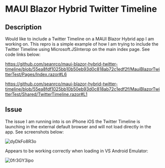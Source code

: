 # MAUI Blazor Hybrid Twitter Timeline

## Description

Would like to include a Twitter Timeline on a MAUI Blazor Hybrid app I am working on. This repro is a simple example of how I am trying to include the Twitter Timeline using Microsoft.JSInterop on the main index page. See code links below:

https://github.com/seanrco/maui-blazor-hybrid-twitter-timeline/blob/55ea8fdf1025bb10b50eb93d0c818ab72c1edf2f/MauiBlazorTwitterTest/Pages/Index.razor#L6

https://github.com/seanrco/maui-blazor-hybrid-twitter-timeline/blob/55ea8fdf1025bb10b50eb93d0c818ab72c1edf2f/MauiBlazorTwitterTest/Shared/TwitterTimeline.razor#L1

## Issue

The issue I am running into is on iPhone iOS the Twitter Timeline is launching in the external default browser and will not load directly in the app. See screenshots below:

![dyDkFo8R3o](https://user-images.githubusercontent.com/582014/236707252-6f569cb6-8bea-45b4-af5d-f7f22c132da5.png)

Appears to be working correctly when loading in VS Android Emulator:

![0fr3GY3ipo](https://user-images.githubusercontent.com/582014/226217252-8cbaf5b8-78f3-4499-9e4f-1adbe175f26f.png)


